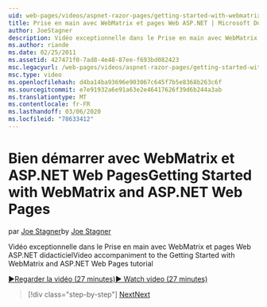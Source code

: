 ```yaml
---
uid: web-pages/videos/aspnet-razor-pages/getting-started-with-webmatrix-and-aspnet-web-pages
title: Prise en main avec WebMatrix et pages Web ASP.NET | Microsoft Docs
author: JoeStagner
description: Vidéo exceptionnelle dans le Prise en main avec WebMatrix et pages Web ASP.NET didacticiel
ms.author: riande
ms.date: 02/25/2011
ms.assetid: 427471f0-7ad8-4e48-87ee-f693bd082423
msc.legacyurl: /web-pages/videos/aspnet-razor-pages/getting-started-with-webmatrix-and-aspnet-web-pages
msc.type: video
ms.openlocfilehash: d4ba14ba93696e903067c645f7b5e8368b263c6f
ms.sourcegitcommit: e7e91932a6e91a63e2e46417626f39d6b244a3ab
ms.translationtype: MT
ms.contentlocale: fr-FR
ms.lasthandoff: 03/06/2020
ms.locfileid: "78633412"
---
```

# <a name="getting-started-with-webmatrix-and-aspnet-web-pages"></a><span data-ttu-id="363a5-103">Bien démarrer avec WebMatrix et ASP.NET Web Pages</span><span class="sxs-lookup"><span data-stu-id="363a5-103">Getting Started with WebMatrix and ASP.NET Web Pages</span></span>

<span data-ttu-id="363a5-104">par [Joe Stagner](https://github.com/JoeStagner)</span><span class="sxs-lookup"><span data-stu-id="363a5-104">by [Joe Stagner](https://github.com/JoeStagner)</span></span>

<span data-ttu-id="363a5-105">Vidéo exceptionnelle dans le Prise en main avec WebMatrix et pages Web ASP.NET didacticiel</span><span class="sxs-lookup"><span data-stu-id="363a5-105">Video accompaniment to the Getting Started with WebMatrix and ASP.NET Web Pages tutorial</span></span>

[<span data-ttu-id="363a5-106">&#9654;Regarder la vidéo (27 minutes)</span><span class="sxs-lookup"><span data-stu-id="363a5-106">&#9654; Watch video (27 minutes)</span></span>](https://channel9.msdn.com/Blogs/ASP-NET-Site-Videos/getting-started-with-webmatrix-and-aspnet-web-pages)

> [!div class="step-by-step"]
> [<span data-ttu-id="363a5-107">Next</span><span class="sxs-lookup"><span data-stu-id="363a5-107">Next</span></span>](introduction-to-aspnet-web-programming-using-the-razor-syntax.md)
